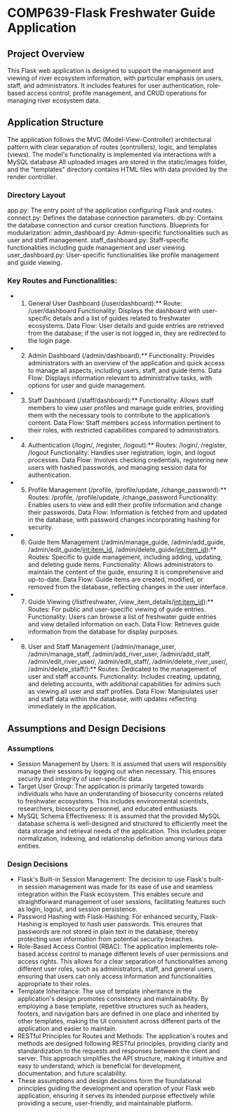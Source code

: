 #  COMP639-Flask Freshwater Guide Application

## Project Overview
This Flask web application is designed to support the management and viewing of river ecosystem information, with particular emphasis on users, staff, and administrators. It includes features for user authentication, role-based access control, profile management, and CRUD operations for managing river ecosystem data.
## Application Structure
The application follows the MVC (Model-View-Controller) architectural pattern with clear separation of routes (controllers), logic, and templates (views). The model's functionality is implemented via interactions with a MySQL database.All uploaded images are stored in the static/images folder, and the "templates" directory contains HTML files with data provided by the render controller.
### Directory Layout
app.py: The entry point of the application configuring Flask and routes.
connect.py: Defines the database connection parameters.
db.py: Contains the database connection and cursor creation functions.
Blueprints for modularization:
admin_dashboard.py: Admin-specific functionalities such as user and staff management.
staff_dashboard.py: Staff-specific functionalities including guide management and user viewing.
user_dashboard.py: User-specific functionalities like profile management and guide viewing.
### Key Routes and Functionalities:
- 1. General User Dashboard (/user/dashboard):**
Route: /user/dashboard
Functionality: Displays the dashboard with user-specific details and a list of guides related to freshwater ecosystems.
Data Flow: User details and guide entries are retrieved from the database; if the user is not logged in, they are redirected to the login page.
- 2. Admin Dashboard (/admin/dashboard):**
Functionality: Provides administrators with an overview of the application and quick access to manage all aspects, including users, staff, and guide items.
Data Flow: Displays information relevant to administrative tasks, with options for user and guide management.
- 3. Staff Dashboard (/staff/dashboard):**
Functionality: Allows staff members to view user profiles and manage guide entries, providing them with the necessary tools to contribute to the application’s content.
Data Flow: Staff members access information pertinent to their roles, with restricted capabilities compared to administrators.
- 4. Authentication (/login/, /register, /logout):**
Routes: /login/, /register, /logout
Functionality: Handles user registration, login, and logout processes.
Data Flow: Involves checking credentials, registering new users with hashed passwords, and managing session data for authentication.
- 5. Profile Management (/profile, /profile/update, /change_password):**
Routes: /profile, /profile/update, /change_password
Functionality: Enables users to view and edit their profile information and change their passwords.
Data Flow: Information is fetched from and updated in the database, with password changes incorporating hashing for security.
- 6. Guide Item Management (/admin/manage_guide, /admin/add_guide, /admin/edit_guide/<int:item_id>, /admin/delete_guide/<int:item_id>):**
Routes: Specific to guide management, including adding, updating, and deleting guide items.
Functionality: Allows administrators to maintain the content of the guide, ensuring it is comprehensive and up-to-date.
Data Flow: Guide items are created, modified, or removed from the database, reflecting changes in the user interface.
- 7. Guide Viewing (/listfreshwater, /view_item_details/<int:item_id>):**
Routes: For public and user-specific viewing of guide entries.
Functionality: Users can browse a list of freshwater guide entries and view detailed information on each.
Data Flow: Retrieves guide information from the database for display purposes.
- 8. User and Staff Management (/admin/manage_user, /admin/manage_staff, /admin/add_river_user, /admin/add_staff, /admin/edit_river_user/<username>, /admin/edit_staff/<username>, /admin/delete_river_user/<username>, /admin/delete_staff/<username>):**
Routes: Dedicated to the management of user and staff accounts.
Functionality: Includes creating, updating, and deleting accounts, with additional capabilities for admins such as viewing all user and staff profiles.
Data Flow: Manipulates user and staff data within the database, with updates reflecting immediately in the application.

## Assumptions and Design Decisions
### Assumptions
- Session Management by Users: It is assumed that users will responsibly manage their sessions by logging out when necessary. This ensures security and integrity of user-specific data.
- Target User Group: The application is primarily targeted towards individuals who have an understanding of biosecurity concerns related to freshwater ecosystems. This includes environmental scientists, researchers, biosecurity personnel, and educated enthusiasts.
- MySQL Schema Effectiveness: It is assumed that the provided MySQL database schema is well-designed and structured to efficiently meet the data storage and retrieval needs of the application. This includes proper normalization, indexing, and relationship definition among various data entities.
### Design Decisions
- Flask's Built-in Session Management: The decision to use Flask's built-in session management was made for its ease of use and seamless integration within the Flask ecosystem. This enables secure and straightforward management of user sessions, facilitating features such as login, logout, and session persistence.
- Password Hashing with Flask-Hashing: For enhanced security, Flask-Hashing is employed to hash user passwords. This ensures that passwords are not stored in plain text in the database, thereby protecting user information from potential security breaches.
- Role-Based Access Control (RBAC): The application implements role-based access control to manage different levels of user permissions and access rights. This allows for a clear separation of functionalities among different user roles, such as administrators, staff, and general users, ensuring that users can only access information and functionalities appropriate to their roles.
- Template Inheritance: The use of template inheritance in the application's design promotes consistency and maintainability. By employing a base template, repetitive structures such as headers, footers, and navigation bars are defined in one place and inherited by other templates, making the UI consistent across different parts of the application and easier to maintain.
- RESTful Principles for Routes and Methods: The application's routes and methods are designed following RESTful principles, providing clarity and standardization to the requests and responses between the client and server. This approach simplifies the API structure, making it intuitive and easy to understand, which is beneficial for development, documentation, and future scalability.
- These assumptions and design decisions form the foundational principles guiding the development and operation of your Flask web application, ensuring it serves its intended purpose effectively while providing a secure, user-friendly, and maintainable platform.





